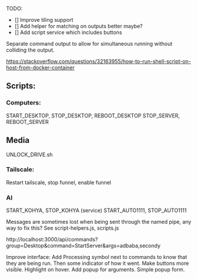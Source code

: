TODO:
- [] Improve tiling support
- [] Add helper for matching on outputs better maybe?
- [] Add script service which includes buttons

Separate command output to allow for simultaneous running without colliding the output.

https://stackoverflow.com/questions/32163955/how-to-run-shell-script-on-host-from-docker-container

## Scripts:
### Computers:
START_DESKTOP, STOP_DESKTOP, REBOOT_DESKTOP
STOP_SERVER, REBOOT_SERVER

## Media
UNLOCK_DRIVE.sh

### Tailscale:
Restart tailscale, stop funnel, enable funnel

### AI
START_KOHYA, STOP_KOHYA (service)
START_AUTO1111, STOP_AUTO1111


Messages are sometimes lost when being sent through the named pipe, any way to fix this?
See script-helpers.js, scripts.js

http://localhost:3000/api/commands?group=Desktop&command=StartServer&args=adbaba,secondy


Improve interface:
Add Processing symbol next to commands to know that they are being run. Then some indicator of how it went.
Make buttons more visible. Highlight on hover.
Add popup for arguments. Simple popup form.
